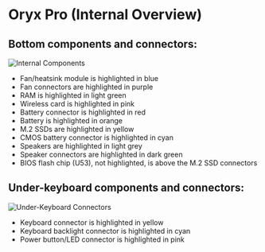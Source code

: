 # Oryx Pro (Internal Overview)

## Bottom components and connectors:

![Internal Components](./img/components-highlighted.jpg)

- Fan/heatsink module is highlighted in blue
- Fan connectors are highlighted in purple
- RAM is highlighted in light green
- Wireless card is highlighted in pink
- Battery connector is highlighted in red
- Battery is highlighted in orange
- M.2 SSDs are highlighted in yellow
- CMOS battery connector is highlighted in cyan
- Speakers are highlighted in light grey
- Speaker connectors are highlighted in dark green
- BIOS flash chip (U53), not highlighted, is above the M.2 SSD connectors

## Under-keyboard components and connectors:

![Under-Keyboard Connectors](./img/under-keyboard.jpg)

- Keyboard connector is highlighted in yellow
- Keyboard backlight connector is highlighted in cyan
- Power button/LED connector is highlighted in pink
